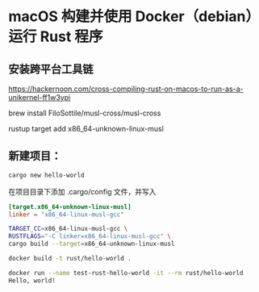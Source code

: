 # macOS 构建并使用 Docker（debian） 运行 Rust 程序

## 安装跨平台工具链

https://hackernoon.com/cross-compiling-rust-on-macos-to-run-as-a-unikernel-ff1w3ypi

brew install FiloSottile/musl-cross/musl-cross

rustup target add x86_64-unknown-linux-musl

## 新建项目：

```bash
cargo new hello-world
```

在项目目录下添加 .cargo/config 文件，并写入

```conf
[target.x86_64-unknown-linux-musl]
linker = "x86_64-linux-musl-gcc"
```

```bash
TARGET_CC=x86_64-linux-musl-gcc \
RUSTFLAGS="-C linker=x86_64-linux-musl-gcc" \
cargo build --target=x86_64-unknown-linux-musl
```

```bash
docker build -t rust/hello-world .

docker run --name test-rust-hello-world -it --rm rust/hello-world
Hello, world!
```